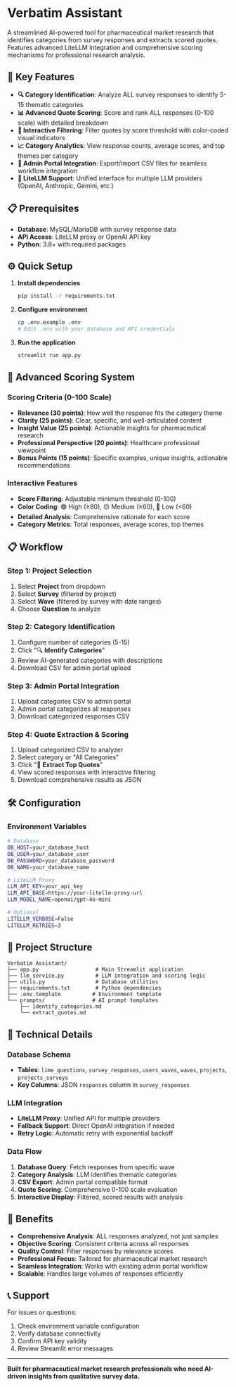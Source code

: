 # Verbatim Assistant

A streamlined AI-powered tool for pharmaceutical market research that identifies categories from survey responses and extracts scored quotes. Features advanced LiteLLM integration and comprehensive scoring mechanisms for professional research analysis.

## 🚀 Key Features

- **🔍 Category Identification**: Analyze ALL survey responses to identify 5-15 thematic categories
- **📊 Advanced Quote Scoring**: Score and rank ALL responses (0-100 scale) with detailed breakdown
- **🎯 Interactive Filtering**: Filter quotes by score threshold with color-coded visual indicators
- **📈 Category Analytics**: View response counts, average scores, and top themes per category
- **🔗 Admin Portal Integration**: Export/import CSV files for seamless workflow integration
- **🤖 LiteLLM Support**: Unified interface for multiple LLM providers (OpenAI, Anthropic, Gemini, etc.)

## 📋 Prerequisites

- **Database**: MySQL/MariaDB with survey response data
- **API Access**: LiteLLM proxy or OpenAI API key
- **Python**: 3.8+ with required packages

## ⚙️ Quick Setup

1. **Install dependencies**
   ```bash
   pip install -r requirements.txt
   ```

2. **Configure environment**
   ```bash
   cp .env.example .env
   # Edit .env with your database and API credentials
   ```

3. **Run the application**
   ```bash
   streamlit run app.py
   ```

## 🎯 Advanced Scoring System

### Scoring Criteria (0-100 Scale)
- **Relevance (30 points)**: How well the response fits the category theme
- **Clarity (25 points)**: Clear, specific, and well-articulated content
- **Insight Value (25 points)**: Actionable insights for pharmaceutical research
- **Professional Perspective (20 points)**: Healthcare professional viewpoint
- **Bonus Points (15 points)**: Specific examples, unique insights, actionable recommendations

### Interactive Features
- **Score Filtering**: Adjustable minimum threshold (0-100)
- **Color Coding**: 🟢 High (≥80), 🟡 Medium (≥60), 🔴 Low (<60)
- **Detailed Analysis**: Comprehensive rationale for each score
- **Category Metrics**: Total responses, average scores, top themes

## 📋 Workflow

### Step 1: Project Selection
1. Select **Project** from dropdown
2. Select **Survey** (filtered by project)
3. Select **Wave** (filtered by survey with date ranges)
4. Choose **Question** to analyze

### Step 2: Category Identification
1. Configure number of categories (5-15)
2. Click "🔍 **Identify Categories**"
3. Review AI-generated categories with descriptions
4. Download CSV for admin portal upload

### Step 3: Admin Portal Integration
1. Upload categories CSV to admin portal
2. Admin portal categorizes all responses
3. Download categorized responses CSV

### Step 4: Quote Extraction & Scoring
1. Upload categorized CSV to analyzer
2. Select category or "All Categories"
3. Click "💬 **Extract Top Quotes**"
4. View scored responses with interactive filtering
5. Download comprehensive results as JSON

## 🛠️ Configuration

### Environment Variables
```bash
# Database
DB_HOST=your_database_host
DB_USER=your_database_user
DB_PASSWORD=your_database_password
DB_NAME=your_database_name

# LiteLLM Proxy
LLM_API_KEY=your_api_key
LLM_API_BASE=https://your-litellm-proxy-url
LLM_MODEL_NAME=openai/gpt-4o-mini

# Optional
LITELLM_VERBOSE=False
LITELLM_RETRIES=3
```

## 📁 Project Structure

```
Verbatim Assistant/
├── app.py                  # Main Streamlit application
├── llm_service.py          # LLM integration and scoring logic
├── utils.py                # Database utilities
├── requirements.txt        # Python dependencies
├── .env.template          # Environment template
└── prompts/               # AI prompt templates
    ├── identify_categories.md
    └── extract_quotes.md
```

## 🔧 Technical Details

### Database Schema
- **Tables**: `lime_questions`, `survey_responses`, `users_waves`, `waves`, `projects`, `projects_surveys`
- **Key Columns**: JSON `responses` column in `survey_responses`

### LLM Integration
- **LiteLLM Proxy**: Unified API for multiple providers
- **Fallback Support**: Direct OpenAI integration if needed
- **Retry Logic**: Automatic retry with exponential backoff

### Data Flow
1. **Database Query**: Fetch responses from specific wave
2. **Category Analysis**: LLM identifies thematic categories
3. **CSV Export**: Admin portal compatible format
4. **Quote Scoring**: Comprehensive 0-100 scale evaluation
5. **Interactive Display**: Filtered, scored results with analysis

## 🎯 Benefits

- **Comprehensive Analysis**: ALL responses analyzed, not just samples
- **Objective Scoring**: Consistent criteria across all responses
- **Quality Control**: Filter responses by relevance scores
- **Professional Focus**: Tailored for pharmaceutical market research
- **Seamless Integration**: Works with existing admin portal workflow
- **Scalable**: Handles large volumes of responses efficiently

## 📞 Support

For issues or questions:
1. Check environment variable configuration
2. Verify database connectivity
3. Confirm API key validity
4. Review Streamlit error messages

---

**Built for pharmaceutical market research professionals who need AI-driven insights from qualitative survey data.**

